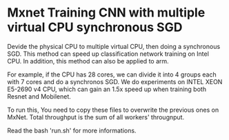 # Mxnet Training CNN with multiple virtual CPU synchronous SGD
Devide the physical CPU to multiple virtual CPU, then doing a synchronous SGD. This method can speed up classification network training on Intel CPU. In addition, this method can also be applied to arm.

For example, if the CPU has 28 cores, we can divide it into 4 groups each with 7 cores and do a synchronos SGD. We do experiments on INTEL XEON E5-2690 v4 CPU, which can gain an 1.5x speed up when training both Resnet and Mobilenet.

To run this, You need to copy these files to overwrite the previous ones on MxNet. Total throughput is the sum of all workers' througnput. 

Read the bash 'run.sh' for more informations.
